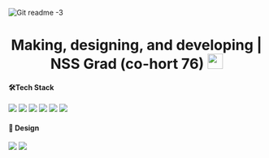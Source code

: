 

![Git readme -3](https://github.com/user-attachments/assets/e20d6861-1980-4de7-959a-4c68f259661a)

<h1 align="center">Making, designing, and developing | NSS Grad (co-hort 76) <img src="https://ik.imagekit.io/b0xq0alh4/touch_grass_PC_no_screen.gif?updatedAt=1756347974207" width=30px height=30px></h1>

<h4 align="left">🛠Tech Stack</h4>
<p>
<img src="https://img.shields.io/badge/Python-FFD43B?style=for-the-badge&logo=python&logoColor=blue" />
<img src="https://img.shields.io/badge/Django-092E20?style=for-the-badge&logo=django&logoColor=green" />
<img src="https://img.shields.io/badge/JavaScript-323330?style=for-the-badge&logo=javascript&logoColor=F7DF1E" />
<img src="https://img.shields.io/badge/next%20js-000000?style=for-the-badge&logo=nextdotjs&logoColor=white" />
<img src="https://img.shields.io/badge/React-20232A?style=for-the-badge&logo=react&logoColor=61DAFB" />

<img src="https://img.shields.io/badge/HTML5-E34F26?style=for-the-badge&logo=html5&logoColor=white" />
</p>

<h4 align="left">🎨 Design</h4>
<p>
<img src="https://img.shields.io/badge/Adobe%20Illustrator-FF9A00?style=for-the-badge&logo=adobe%20illustrator&logoColor=white" />
<img src="https://img.shields.io/badge/Adobe%20Photoshop-31A8FF?style=for-the-badge&logo=Adobe%20Photoshop&logoColor=black" />
</p>

